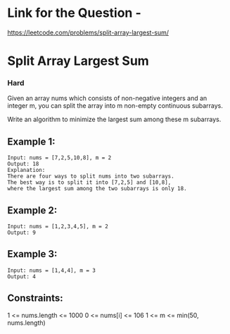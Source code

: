 # Link for the Question - 

https://leetcode.com/problems/split-array-largest-sum/

# Split Array Largest Sum
### Hard


Given an array nums which consists of non-negative integers and an integer m, you can split the array into m non-empty continuous subarrays.

Write an algorithm to minimize the largest sum among these m subarrays.

 

## Example 1:
```
Input: nums = [7,2,5,10,8], m = 2
Output: 18
Explanation:
There are four ways to split nums into two subarrays.
The best way is to split it into [7,2,5] and [10,8],
where the largest sum among the two subarrays is only 18.
```

## Example 2:

```
Input: nums = [1,2,3,4,5], m = 2
Output: 9
```

## Example 3:

```
Input: nums = [1,4,4], m = 3
Output: 4
``` 


## Constraints:

1 <= nums.length <= 1000
0 <= nums[i] <= 106
1 <= m <= min(50, nums.length)